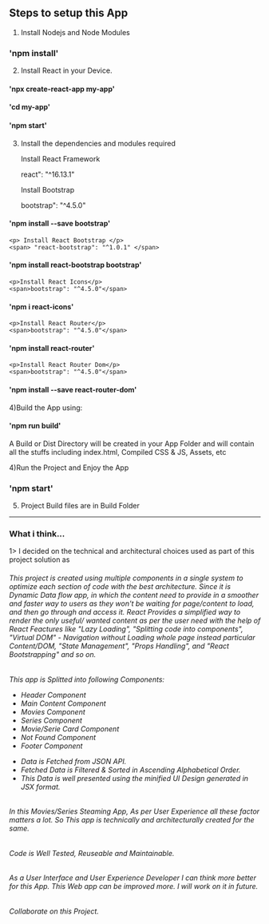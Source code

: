 ## Steps to setup this App

1) Install Nodejs and Node Modules
### 'npm install'

2) Install React in your Device.
#### 'npx create-react-app my-app'
#### 'cd my-app'
#### 'npm start'

3) Install the dependencies and modules required
    <p> Install React Framework </p>
    <span> react": "^16.13.1" </span>

    <p> Install Bootstrap </p>
    <span>bootstrap": "^4.5.0"</span>
#### 'npm install --save bootstrap'
    
    <p> Install React Bootstrap </p>
    <span> "react-bootstrap": "^1.0.1" </span>
#### 'npm install react-bootstrap bootstrap'
    
    <p>Install React Icons</p>
    <span>bootstrap": "^4.5.0"</span>
#### 'npm i react-icons'
    
    <p>Install React Router</p>
    <span>bootstrap": "^4.5.0"</span>
#### 'npm install react-router'
    
    <p>Install React Router Dom</p>
    <span>bootstrap": "^4.5.0"</span>
#### 'npm install --save react-router-dom'

4)Build the App using:
#### 'npm run build'

<p>A Build or Dist Directory will be created in your App Folder and will contain all the stuffs including index.html, Compiled CSS & JS, Assets, etc</p>


4)Run the Project and Enjoy the App 
### 'npm start'

5) Project Build files are in Build Folder
-------------------------------------------------------------------------------------------

### What i think...

<p>1> I decided on the technical and architectural choices used as part of
this project solution as </p>
 <h6> This project is created using multiple components in a single system to optimize each section of code with the best architecture. Since it is Dynamic Data flow app, in which the content need to provide in a smoother and faster way to users as they won't be waiting for page/content to load, and then go through and access it.
 React Provides a simplified way to render the only useful/ wanted content as per the user need with the help of React Feactures like "Lazy Loading", "Splitting code into components", "Virtual DOM" - Navigation without Loading whole page instead particular Content/DOM, "State Management", "Props Handling", and "React Bootstrapping" and so on. </h6>

<h6>This app is Splitted into following Components:
<ul>
    <li>Header Component</li>
    <li>Main Content Component</li>
    <li>Movies Component</li>
    <li>Series Component</li>
    <li>Movie/Serie Card Component</li>
    <li>Not Found Component</li>
    <li>Footer Component</li>
</ul>
<ul>
    <li>Data is Fetched from JSON API.</li>
    <li>Fetched Data is Filtered & Sorted in Ascending Alphabetical Order.</li>
    <li>This Data is well presented using the minified UI Design generated in JSX format.</li>

</ul>

<h6>In this Movies/Series Steaming App, As per User Experience all these factor matters a lot. So This app is technically and architecturally created for the same.</h6>
<h6>Code is Well Tested, Reuseable and Maintainable.</h6>


<h6>As a User Interface and User Experience Developer I can think more better for this App. This Web app can be improved more. I will work on it in future.</h6>

<h6>Collaborate on this Project.</h6>
